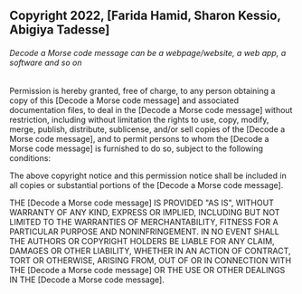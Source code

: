## Copyright 2022, [Farida Hamid, Sharon Kessio, Abigiya Tadesse]

###### Decode a Morse code message can be a webpage/website, a web app, a software and so on

Permission is hereby granted, free of charge, to any person obtaining a copy of this [Decode a Morse code message] and associated documentation files, to deal in the [Decode a Morse code message] without restriction, including without limitation the rights to use, copy, modify, merge, publish, distribute, sublicense, and/or sell copies of the [Decode a Morse code message], and to permit persons to whom the [Decode a Morse code message] is furnished to do so, subject to the following conditions:

The above copyright notice and this permission notice shall be included in all copies or substantial portions of the [Decode a Morse code message].

THE [Decode a Morse code message] IS PROVIDED "AS IS", WITHOUT WARRANTY OF ANY KIND, EXPRESS OR IMPLIED, INCLUDING BUT NOT LIMITED TO THE WARRANTIES OF MERCHANTABILITY, FITNESS FOR A PARTICULAR PURPOSE AND NONINFRINGEMENT. IN NO EVENT SHALL THE AUTHORS OR COPYRIGHT HOLDERS BE LIABLE FOR ANY CLAIM, DAMAGES OR OTHER LIABILITY, WHETHER IN AN ACTION OF CONTRACT, TORT OR OTHERWISE, ARISING FROM, OUT OF OR IN CONNECTION WITH THE [Decode a Morse code message] OR THE USE OR OTHER DEALINGS IN THE [Decode a Morse code message].

